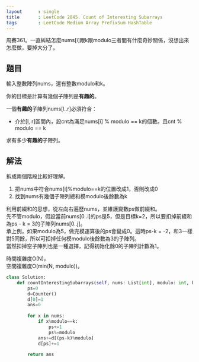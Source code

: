 ```yaml
---
layout      : single
title       : LeetCode 2845. Count of Interesting Subarrays
tags        : LeetCode Medium Array PrefixSum HashTable
---
```

周賽361。一直糾結怎麼nums[i]跟k跟modulo三者間有什麼奇妙關係，沒想出來怎麼做，要掉大分了。  

## 題目

輸入整數陣列nums，還有整數modulo和k。  

你的目標是計算有幾個子陣列是**有趣的**。  

一個**有趣的**子陣列nums[l..r]必須符合：  

- 介於[l, r]區間內，設cnt為滿足nums[i] % modulo == k的個數。且cnt % modulo == k  

求有多少**有趣的**子陣列。  

## 解法

拆成兩個階段比較好理解。  

1. 把nums中符合nums[i]%modulo==k的位置改成1，否則改成0  
2. 找到nums有幾個子陣列總和模modulo後餘數為k  

利用前綴和的思想，從左向右遍歷nums，並維護變數ps做前綴和。  
先不管modulo，假設當前nums[0..i]的ps是5，但是目標k=2，所以要扣掉前綴和為ps - k = 3的子陣列nums[0..j]。  
承上例，如果modulo為5，做完模運算後的ps會變成0。這時ps-k = -2，和3一樣對5同餘，所以可扣掉任何模modulo後餘數為3的子陣列。  
當然扣掉空子陣列也是一種選擇，記得初始化餘0的子陣列計數為1。  

時間複雜度O(N)。  
空間複雜度O(min(N, modulo))。  

```python
class Solution:
    def countInterestingSubarrays(self, nums: List[int], modulo: int, k: int) -> int:
        ps=0
        d=Counter()
        d[0]=1
        ans=0
        
        for x in nums:
            if x%modulo==k:
                ps+=1
                ps%=modulo
            ans+=d[(ps-k)%modulo]
            d[ps]+=1
            
        return ans
```
